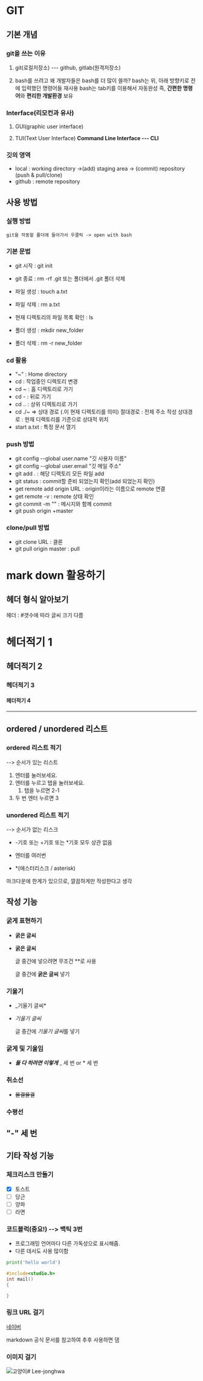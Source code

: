 # GIT

## 기본 개념

### git을 쓰는 이유
1. git(로컬저장소) --- github, gitlab(원격저장소) 

2. bash를 쓰려고
    왜 개발자들은 bash를 더 많이 쓸까?
    bash는 위, 아래 방향키로 전에 입력했던 명령어들 재사용
    bash는 tab키를 이용해서 자동완성
    즉, **간편한 명령어**와 **편리한 개발환경** 보유

### Interface(리모컨과 유사)

1. GUI(graphic user interface)

2. TUI(Text User Interface)
    **Command Line Interface --- CLI**

### 깃의 영역
- local : working directory ->(add) staging area -> (commit) repository
    (push & pull/clone)
- github : remote repository

## 사용 방법

### 실행 방법
    git을 작동할 폴더에 들어가서 우클릭 -> open with bash

### 기본 문법
- git 시작 : git init
- git 종료 : rm -rf .git 또는 폴더에서 .git 폴더 삭제

- 파일 생성 : touch a.txt
- 파일 삭제 : rm a.txt
- 현재 디렉토리의 파일 목록 확인 : ls
- 폴더 생성 : mkdir new_folder
- 폴더 삭제 : rm -r new_folder

### cd 활용
- "~" : Home directory
- cd : 작업중인 디렉토리 변경
- cd ~ : 홈 디렉토리로 가기
- cd - : 뒤로 가기
- cd .. : 상위 디렉토리로 가기 
- cd ./~ => 상대 경로 (.이 현재 디렉토리를 의미)
    절대경로 : 전체 주소 작성
    상대경로 : 현재 디렉토리를 기준으로 상대적 위치
- start a.txt : 특정 문서 열기

### push 방법
- git config --global user.name "깃 사용자 이름"
- git config --global user.email "깃 메일 주소"
- git add . : 해당 디렉토리 모든 파일 add
- git status : commit할 준비 되었는지 확인(add 되었는지 확인)
- get remote add origin URL : origin이라는 이름으로 remote 연결
- get remote -v : remote 상태 확인
- git commit -m "" : 메시지와 함께 commit
- git push origin +master

### clone/pull 방법
- git clone URL : 클론
- git pull origin master : pull

# mark down 활용하기 

## 헤더 형식 알아보기

헤더 : #갯수에 따라 글씨 크기 다름
# 헤더적기 1
## 헤더적기 2
### 헤더적기 3
#### 헤더적기 4

---

## ordered / unordered 리스트

### ordered 리스트 적기
--> 순서가 있는 리스트

1. 엔터를 눌러보세요.
2. 엔터를 누르고 탭을 눌러보세요.
   1. 탭을 누르면 2-1
3. 두 번 엔터 누르면 3 

### unordered 리스트 적기
--> 순서가 없는 리스크

* -기호 또는 +기호 또는 *기호 모두 상관 없음
- 엔터를 여러번
+ *(애스터리스크 / asterisk)

마크다운에 한계가 있으므로, 깔끔하게만 작성한다고 생각

## 작성 기능

### 굵게 표현하기
- __굵은 글씨__
- **굵은 글씨**

    글 중간에 넣으려면 무조건 **로 사용

    글 중간에 **굵은 글씨** 넣기

### 기울기
- _기울기 글씨*
- *기울기 글씨*

    글 중간에 *기울기 글씨*를 넣기

### 굵게 및 기울임
- ___둘 다 하려면 이렇게___
_ 세 번 or * 세 번

### 취소선
- ~~물결물결~~

### 수평선
"-" 세 번
---

## 기타 작성 기능

### 체크리스크 만들기
- [X] 토스트
- [ ] 당근
- [ ] 양파
- [ ] 라면

### 코드블럭(중요!) --> 백틱 3번
- 프로그래밍 언어마다 다른 가독성으로 표시해줌.
- 다른 데서도 사용 많이함

```python
print('hello world')
```

```C
#include<studio.h>
int mail()
{

}
```

### 링크 URL 걸기
[네이버](https://www.naver.com)

markdown 공식 문서를 참고하여 추후 사용하면 댐

### 이미지 걸기
![고양이](https://postfiles.pstatic.net/MjAxOTEwMjhfMTM5/MDAxNTcyMjU1MjcxMTgy.KQlNPKpAtHC3dK2F6Vw4n8rK3y3XPTS4wLVpmAWy0a0g.D2U5-vKB_GCl2QRNUMjYZNmdit7gDa25FBXLvYwrE5Ig.PNG.charmed__/image.png?type=w966)# Lee-jonghwa
